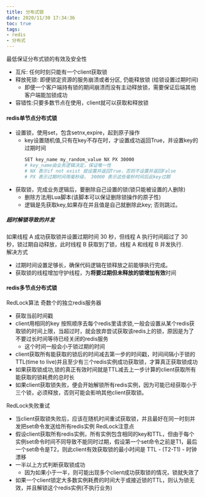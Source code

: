 ```yaml
---
title: 分布式锁
date: 2020/11/30 17:34:36
toc: true
tags:
- redis
- 分布式
---
```


最低保证分布式锁的有效及安全性
* 互斥: 任何时刻只能有一个client获取锁
* 释放死锁: 即便锁定资源的服务崩溃或者分区, 仍能释放锁 (给锁设置过期时间)
  * 即便一个客户端持有锁的期间崩溃而没有主动释放锁，需要保证后端其他客户端能加锁成功
* 容错性:只要多数节点在使用，client就可以获取和释放锁
<!--more-->
#### redis单节点分布式锁

* 设置锁，使用set，包含setnx,expire，起到原子操作
  * key设置随机值,只有在key不存在时，才设置成功返回True，并设置key的过期时间
    ```bash
    SET key_name my_random_value NX PX 30000 
    # key_name由业务逻辑决定，保证唯一性
    # NX 表示if not exist 就设置并返回True，否则不设置并返回False
    # PX 表示过期时间用毫秒级， 30000 表示这些毫秒时间后此key过期
    ```
* 获取锁，完成业务逻辑后，要删除自己设置的锁(锁只能被设置的人删除)
  * 删除方法用Lua脚本(该脚本可以保证删除锁操作的原子性)
  * 逻辑是先获取key,如果存在并且值是自己就删除此key; 否则跳过。


##### 超时解锁导致的并发
如果线程 A 成功获取锁并设置过期时间 30 秒，但线程 A 执行时间超过了 30 秒，锁过期自动释放，此时线程 B 获取到了锁，线程 A 和线程 B 并发执行.  
解决方式
* 过期时间设置足够长，确保代码逻辑在锁释放之前能够执行完成。
* 获取锁的线程增加守护线程，为**将要过期但未释放的锁增加有效**时间

#### redis多节点分布式锁
RedLock算法
奇数个的独立redis服务器
* 获取当前时间戳
* client用相同的key 按照顺序去每个redis里请求锁,一般会设置从某个redis获取锁的时间上限，当超过时，就会放弃尝试获取该redis上的锁，原因是为了不要过长时间等待已经关闭的redis服务
  * 这个时间一般会小于锁过期的时间
* client获取所有能获取的锁后的时间减去第一步的时间戳，时间间隔小于锁的TTL(time to live)并且至少有三个redis实例成功获取锁，才算真正获取锁成功
* 如果获取锁成功,锁的真正有效时间就是TTL减去上一步计算的client获取所有能获取的锁耗费的总时长
* 如果client获取锁失败，便会开始解锁所有redis实例，因为可能已经获取小于三个锁，必须释放，否则可能会影响其他client获取锁。

RedLock失败重试
* 当client获取锁失败后，应该在随机时间重试获取锁，并且最好在同一时刻并发把set命令发送给所有redis实例
RedLock注意点
* 假设client获取所有redis实例，所有实例包含相同的key和TTL，但由于每个实例set命令时间不同导致不能同时过期，假设第一个set命令之前是T1，最后一个set命令是T2，则此client有效获取锁的最小时间是 TTL - (T2-T1) - 时钟漂移
* 一半以上方式判断获取锁成功
  * 因为如果小于一半，则可能出现多个client成功获取锁的情况，锁就失效了
* 如果一个client锁定大多数实例耗费的时间大于或接近锁的TTL，则认为锁无效，并且解锁这个redis实例(不执行业务)